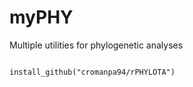 # myPHY
Multiple utilities for phylogenetic analyses

```library(devtools)

install_github("cromanpa94/rPHYLOTA")
